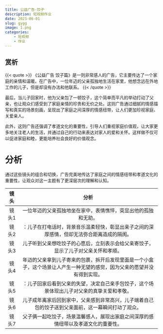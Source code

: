 ```yaml
---
title: 公益广告-饺子
description: 短视频作业
date: 2023-06-01
slug: gygg
image: 1.png
categories:
    - 短视频
    - 作业
---
```

## 赏析

{{< quote >}}
《公益广告 饺子篇》是一则非常感人的广告，它主要传达了一个家庭的亲情和温暖。在广告中，一位年迈的父亲孤独地生活在家里，他想念远在外地工作的儿子，但是却没有办法和他联系。
{{< /quote >}}


最后，当儿子回家时，他为父亲包了一顿饺子，这个简单而平凡的举动打动了父亲，也让观众们感受到了家庭亲情的珍贵和无价之处。这则广告通过细腻的情感描写和真实的场景刻画，呈现出了家庭之间深厚的情感纽带，让人们更加珍视家庭、关爱亲人。

此外，这则广告还强调了孝道文化的重要性，引导人们重视家庭价值观，让大家更多地关注老人的生活，并通过自己的行动来表达对家人的爱和关怀。这样做不仅可以促进家庭和睦，更能培养社会良好的价值观念。




# 分析

通过这些镜头的组合和切换，广告完美地传达了家庭之间的情感纽带和孝道文化的重要性，让观众对这一主题有了更深层次的理解和认知。


| 镜头 | 分析 | 
|:----:|:----:|
| 镜头1 |一位年迈的父亲孤独地坐在家中，表情憔悴，突显出他的孤独和无助。| 
| 镜头2     |：儿子在打电话时，背景音乐温柔轻快，彰显出亲子之间的深厚感情，但却无法弥合距离造成的隔阂。|     
| 镜头3     |儿子听到父亲想吃饺子的心愿后，立刻表示会给父亲寄饺子，显示了儿子对父亲关怀和孝顺。|  
| 镜头4     |年迈的父亲拿到儿子寄来的包裹，拆开后发现里面是一个小盒子，这个场景让人产生一种无望的感觉，因为父亲的愿望并没有得到实现。|  
|   镜头5  |：儿子回家后看到父亲的失望，决定自己亲手包饺子，这个场景体现出儿子对父亲的真挚关爱和孝敬。|  
|  镜头6   |儿子成年离家后回到家中，父亲感到非常高兴，儿子端着自己包的饺子送到父亲面前，这一幕瞬间打动了观众。|  
|    镜头7  |父子俩一起吃饺子，场景温馨感人，展现出家庭之间深厚的感情纽带以及孝道文化的重要性。|  

